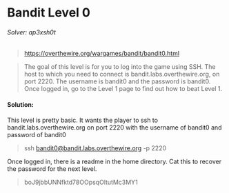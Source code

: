 Bandit Level 0
=====

###### Solver: ap3xsh0t

> https://overthewire.org/wargames/bandit/bandit0.html

>The goal of this level is for you to log into the game using SSH. The host to which you need to connect is bandit.labs.overthewire.org, on port 2220. The username is bandit0 and the password is bandit0. Once logged in, go to the Level 1 page to find out how to beat Level 1.

#### Solution:
This level is pretty basic. It wants the player to ssh to bandit.labs.overthewire.org on port 2220 with the username of bandit0 and password of bandit0

> ssh bandit0@bandit.labs.overthewire.org -p 2220

Once logged in, there is a readme in the home directory. Cat this to recover the password for the next level.

> boJ9jbbUNNfktd78OOpsqOltutMc3MY1
